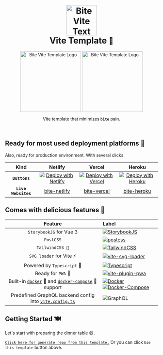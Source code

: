 <h1 align="center">
  <img
    align="center"
    src="https://user-images.githubusercontent.com/29407019/112463871-d50bae00-8d73-11eb-978d-6756ad20126a.png"
    alt="Bite Vite Text"
    width="100"
  />
  <br/>
  Vite Template <small>🐝</small>
</h1>

<p align="center">
  <img
    src="https://user-images.githubusercontent.com/29407019/112369852-bd89e200-8ced-11eb-8c85-172ce6783191.png"
    align="center"
    alt="Bite Vite Template Logo"
    width="200"
  />
  <img
    src="https://user-images.githubusercontent.com/29407019/112369775-a2b76d80-8ced-11eb-82fd-c5b8cf3bfbb6.png"
    align="center"
    alt="Bite Vite Template Logo"
    width="200"
  />
</p>

<p align="center">
  Vite template that minimizes <b><code>bite</code></b> pain.
</p>
<br/>

## Ready for most used deployment platforms 🥞

Also, ready for production environment. With several clicks.

| **Kind** | **Netlify** | **Vercel** | **Heroku** |
| :--: | :-----: | :----: | :----: |
| **`Buttons`** | [![Deploy with Netlify](https://www.netlify.com/img/deploy/button.svg)](https://app.netlify.com/start/deploy?repository=https://github.com/Asim-Tahir/bite) | [![Deploy with Vercel](https://vercel.com/button)](https://vercel.com/new/git/external?repository-url=https%3A%2F%2Fgithub.com%2FAsim-Tahir%2Fbite&project-name=bite-vite&repo-name=bite-vite&demo-title=Bite%20Vite%20Template&demo-description=Vite%20template%20that%20minimizes%20bite%20pain%20%F0%9F%90%9D)  | [![Deploy with Heroku](https://www.herokucdn.com/deploy/button.svg)](https://heroku.com/deploy?template=https://github.com/Asim-Tahir/bite)
| **`Live Websites`** | [bite-netlify](https://bite-vite.netlify.app/) | [bite-vercel](https://bite-vite.vercel.app/) | [bite-heroku](https://bite-vite.herokuapp.com/) |

## Comes with delicious features 🍯

Feature              | Label
| :------------------: | :-------------------- |
| `StorybookJS` for Vue 3 | [![StorybookJS](https://img.shields.io/npm/v/storybook/next?label=%40storybook%2Fvue&logo=storybook)](https://github.com/storybookjs/storybook/releases/tag/v6.2.0-rc.6)
| `PostCSS` | [![postcss](https://img.shields.io/npm/v/postcss/latest?label=postcss&logo=postcss&logoColor=%23DD3A0A)](https://github.com/postcss/postcss/releases/latest)
| `TailwindCSS 🌊` | [![TailwindCSS](https://img.shields.io/npm/v/tailwindcss/latest?label=tailwindcss&logo=tailwind-css)](https://github.com/tailwindlabs/tailwindcss/releases/latest)
| `SVG loader` for Vite ⚡ | [![vite-svg-loader](https://img.shields.io/npm/v/vite-svg-loader/latest?label=vite-svg-loader&logo=svg)](https://github.com/jpkleemans/vite-svg-loader/releases/latest)
| Powered by `Typescript` 🦾 | [![Typescript](https://img.shields.io/npm/v/typescript/latest?label=typescript&logo=typescript)](https://github.com/microsoft/TypeScript/releases/latest)
| Ready for `PWA` 🧳 | [![vite-plugin-pwa](https://img.shields.io/npm/v/vite-plugin-pwa/latest?label=vite-plugin-pwa)](https://github.com/antfu/vite-plugin-pwa/releases/latest) |
| Built-in [`docker`](Dockerfile) 🐳 and [`docker-compose`](docker-compose.yml) 🐋 support | [![Docker](https://img.shields.io/static/v1?label=%20&message=Docker&logo=docker&color=249)](Dockerfile) [![Docker-Compose](https://img.shields.io/static/v1?label=%20&message=Docker-Compose&logo=docker&color=249)](docker-compose.yml)
| Predefined GraphQL backend config into [`vite.config.ts`](vite.config.ts#L23) | ![GraphQL](https://img.shields.io/static/v1?label=%20&message=GraphQL&logo=graphql&color=DC32A4)

## Getting Started 🍽️

Let's start with preparing the dinner table 😋.

[`Click here for generate repo from this template.`](https://github.com/Asim-Tahir/bite/generate) Or you can click `Use this template` button above.
